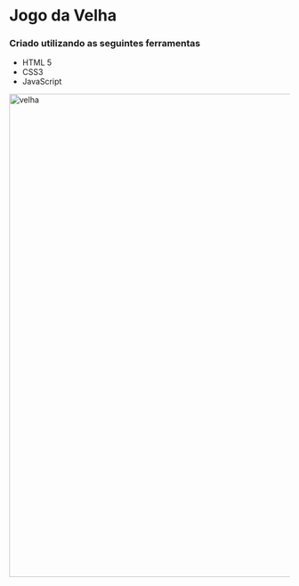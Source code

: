 # Jogo da Velha 

### Criado utilizando as seguintes ferramentas 

- HTML 5
- CSS3
- JavaScript 


<img width="868" alt="velha" src="https://user-images.githubusercontent.com/60220406/90988804-192f9980-e56c-11ea-84fb-9bc658b21d2d.png">
